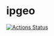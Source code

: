 # ipgeo

[![Actions Status](https://github.com/Lodo4ka/ipgeo/workflows/Ruby/badge.svg)](https://github.com/Lodo4ka/ipgeo/actions)